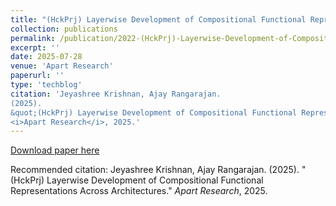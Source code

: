 ```yaml
---
title: "(HckPrj) Layerwise Development of Compositional Functional Representations Across Architectures"
collection: publications
permalink: /publication/2022-(HckPrj)-Layerwise-Development-of-Compositional-Functional-Representations-Across-Architectures
excerpt: ''
date: 2025-07-28
venue: 'Apart Research'
paperurl: ''
type: 'techblog'
citation: 'Jeyashree Krishnan, Ajay Rangarajan.
(2025).
&quot;(HckPrj) Layerwise Development of Compositional Functional Representations Across Architectures.&quot;
<i>Apart Research</i>, 2025.'
---
```



[Download paper here](https://apartresearch.com)

Recommended citation: Jeyashree Krishnan, Ajay Rangarajan.
(2025).
&quot;(HckPrj) Layerwise Development of Compositional Functional Representations Across Architectures.&quot;
<i>Apart Research</i>, 2025.